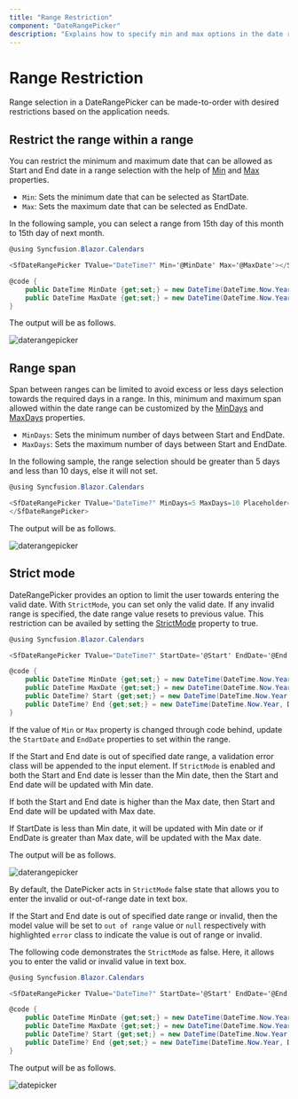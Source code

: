```yaml
---
title: "Range Restriction"
component: "DateRangePicker"
description: "Explains how to specify min and max options in the date range picker to restrict the users from selecting a date range value out of given min/max date range."
---
```


# Range Restriction

Range selection in a DateRangePicker can be made-to-order with desired restrictions based on the application needs.

## Restrict the range within a range

You can restrict the minimum and maximum date that can be allowed as Start and End date in a range selection with the help of [Min](https://help.syncfusion.com/cr/blazor/Syncfusion.Blazor.Calendars.SfDateRangePicker.html#Syncfusion_Blazor_Calendars_SfDateRangePicker_Min) and [Max](https://help.syncfusion.com/cr/blazor/Syncfusion.Blazor.Calendars.SfDateRangePicker.html#Syncfusion_Blazor_Calendars_SfDateRangePicker_Max) properties.

* `Min`: Sets the minimum date that can be selected as StartDate.
* `Max`: Sets the maximum date that can be selected as EndDate.

In the following sample, you can select a range from 15th day of this month to 15th day of next month.

```csharp
@using Syncfusion.Blazor.Calendars

<SfDateRangePicker TValue="DateTime?" Min='@MinDate' Max='@MaxDate'></SfDateRangePicker>

@code {
    public DateTime MinDate {get;set;} = new DateTime(DateTime.Now.Year,DateTime.Now.Month,15);
    public DateTime MaxDate {get;set;} = new DateTime(DateTime.Now.Year, DateTime.Now.Month+1, 15);
}
```

The output will be as follows.

![daterangepicker](./images/date-range.png)

## Range span

Span between ranges can be limited to avoid excess or less days selection towards the required days in a range.
In this, minimum and maximum span allowed within the date range can be customized by the [MinDays](https://help.syncfusion.com/cr/blazor/Syncfusion.Blazor.Calendars.SfDateRangePicker.html#Syncfusion_Blazor_Calendars_SfDateRangePicker_MinDays) and [MaxDays](https://help.syncfusion.com/cr/blazor/Syncfusion.Blazor.Calendars.SfDateRangePicker.html#Syncfusion_Blazor_Calendars_SfDateRangePicker_MaxDays) properties.

* `MinDays`: Sets the minimum number of days between Start and EndDate.
* `MaxDays`: Sets the maximum number of days between Start and EndDate.

In the following sample, the range selection should be greater than 5 days and less than 10 days, else it will not set.

```csharp
@using Syncfusion.Blazor.Calendars

<SfDateRangePicker TValue="DateTime?" MinDays=5 MaxDays=10 Placeholder='Select a range'>
</SfDateRangePicker>
```

The output will be as follows.

![daterangepicker](./images/range_span.png)

## Strict mode

DateRangePicker provides an option to limit the user towards entering the valid date. With `StrictMode`, you can set only the valid date. If any invalid range is specified, the date range value resets to previous value. This restriction can be availed by setting the [StrictMode](https://help.syncfusion.com/cr/blazor/Syncfusion.Blazor.Calendars.SfDateRangePicker.html#Syncfusion_Blazor_Calendars_SfDateRangePicker_StartDate) property to true.

```csharp
@using Syncfusion.Blazor.Calendars

<SfDateRangePicker TValue="DateTime?" StartDate='@Start' EndDate='@End' StrictMode=true Min='@MinDate' Max='@MaxDate'></SfDateRangePicker>

@code {
    public DateTime MinDate {get;set;} = new DateTime(DateTime.Now.Year,DateTime.Now.Month,15);
    public DateTime MaxDate {get;set;} = new DateTime(DateTime.Now.Year, DateTime.Now.Month+1, 15);
    public DateTime? Start {get;set;} = new DateTime(DateTime.Now.Year,DateTime.Now.Month,20);
    public DateTime? End {get;set;} = new DateTime(DateTime.Now.Year, DateTime.Now.Month+1, 25);
}
```

If the value of `Min` or `Max` property
is changed through code behind, update the `StartDate` and `EndDate` properties to set within the range.

If the Start and End date is out of specified date range, a validation error class will be appended to the input element. If `StrictMode` is enabled and both the Start and End date is lesser than the Min date, then the Start and End date will be updated with Min date.

If both the Start and End date is higher than the Max date, then Start and End date will be updated with Max date.

If StartDate is less than Min date, it will be updated with Min date or if EndDate is greater than Max date,  will be updated with the Max date.

The output will be as follows.

![daterangepicker](./images/strict_mode.png)

By default, the DatePicker acts in `StrictMode` false state that allows you to enter the invalid or out-of-range date in text box.

If the Start and End date is out of specified date range or invalid, then the model value will be set to `out of range`
value or `null` respectively with highlighted  `error` class to indicate the value is out of range or invalid.

The following code demonstrates the `StrictMode` as false. Here, it allows you to enter the
valid or invalid value in text box.

```csharp
@using Syncfusion.Blazor.Calendars

<SfDateRangePicker TValue="DateTime?" StartDate='@Start' EndDate='@End' StrictMode=false Min='@MinDate' Max='@MaxDate'></SfDateRangePicker>

@code {
    public DateTime MinDate {get;set;} = new DateTime(DateTime.Now.Year,DateTime.Now.Month,15);
    public DateTime MaxDate {get;set;} = new DateTime(DateTime.Now.Year, DateTime.Now.Month+1, 15);
    public DateTime? Start {get;set;} = new DateTime(DateTime.Now.Year,DateTime.Now.Month,20);
    public DateTime? End {get;set;} = new DateTime(DateTime.Now.Year, DateTime.Now.Month+1, 25);
}
```

The output will be as follows.

![datepicker](./images/strict_mode_false.png)